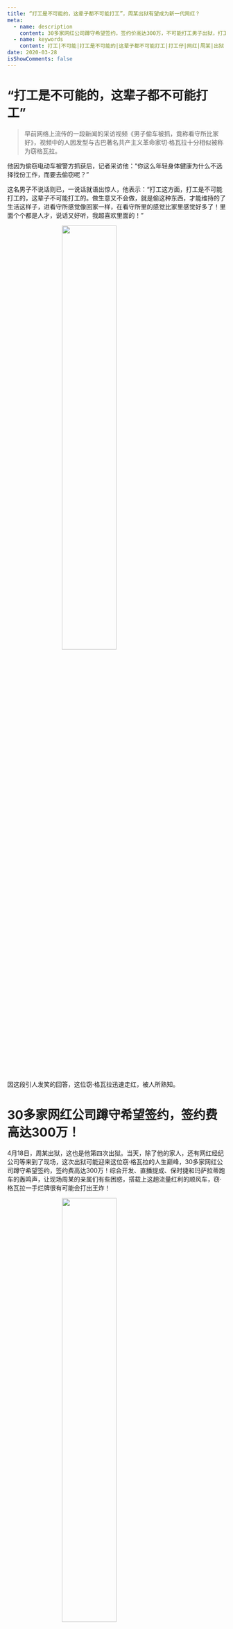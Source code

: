 ```yaml
---
title: “打工是不可能的，这辈子都不可能打工”，周某出狱有望成为新一代网红？
meta:
  - name: description
    content: 30多家网红公司蹲守希望签约，签约价高达300万，不可能打工男子出狱，打工是不可能的，这辈子都不可能打工。
  - name: keywords
    content: 打工|不可能|打工是不可能的|这辈子都不可能打工|打工仔|网红|周某|出狱
date: 2020-03-28
isShowComments: false
---
```


# “打工是不可能的，这辈子都不可能打工”

>早前网络上流传的一段新闻的采访视频《男子偷车被抓，竟称看守所比家好》，视频中的人因发型与古巴著名共产主义革命家切·格瓦拉十分相似被称为窃格瓦拉。

他因为偷窃电动车被警方抓获后，记者采访他：“你这么年轻身体健康为什么不选择找份工作，而要去偷窃呢？”<br/>

这名男子不说话则已，一说话就语出惊人，他表示：“打工这方面，打工是不可能打工的，这辈子不可能打工的。做生意又不会做，就是偷这种东西，才能维持的了生活这样子，进看守所感觉像回家一样，在看守所里的感觉比家里感觉好多了！里面个个都是人才，说话又好听，我超喜欢里面的！”<br/>

<img style="width:50%;margin:0 auto;display:block;" src="http://md.taojingling.cn/dagong0.jpeg" />

因这段引人发笑的回答，这位窃·格瓦拉迅速走红，被人所熟知。

# 30多家网红公司蹲守希望签约，签约费高达300万！

4月18日，周某出狱，这也是他第四次出狱。当天，除了他的家人，还有网红经纪公司等来到了现场，这次出狱可能迎来这位窃·格瓦拉的人生巅峰，30多家网红公司蹲守希望签约，签约费高达300万！综合开发、直播提成、保时捷和玛萨拉蒂跑车的轰鸣声，让现场周某的亲属们有些困惑，搭载上这趟流量红利的顺风车，窃·格瓦拉一手烂牌很有可能会打出王炸！

<img style="width:50%;margin:0 auto;display:block;" src="http://md.taojingling.cn/dagong3.png" />

# 家人

周某的一个兄长表示，目前为止已经有30多家类似的公司接触过他们家属，200万、300万的签约价都有人提过。其中一家公司强调，考虑到周某“不可能打工”，他们提出的是“合作”，“做直播，扭转他的思想，当做老板来做。”

对弟弟周某，这名兄长说，家里一共6个孩子，“弟弟只上到三年级，下半学期都没有上完。”不过，在他看来，弟弟是很有头脑的人。令他有些惋惜的是，弟弟走上社会后，“没有遇到好人引导他走上正途。”

<img style="width:50%;margin:0 auto;display:block;" src="http://md.taojingling.cn/dagong5.jpeg" />

# 千年难遇的人生剧本

现有众多上班族们引用此梗来调侃自己“搬砖”现状的一种梦想的状态，不上班行不行啊，当条咸鱼行不行啊，现实的情形却是打工时候不可能不打工的。

<img style="width:50%;margin:0 auto;display:block;" src="http://md.taojingling.cn/dagong2.jpg" />

而窃·格瓦拉却在四次入狱后实现了自己的人生翻盘，目前各大平台都流传着这位神人的传奇经历，未炒先红，这无疑为他的出道做好了铺垫，目前万事俱备只欠东风，这样的人生剧本，电视剧都不敢这么演啊~


# 如何解读不可能打工仔的名言呢？

::: danger

“打工是不可能打工的” —— 资本主义生产关系的渗透，使得雇佣关系中劳动者处于被剥削的地位，并且劳动者处境很差。

:::

::: danger

“做生意又不会做” —— 怎么可能会做生意呢，做生意需要资本和知识，即阶级阶层的固化，使得底层生产者想占有生产资料（自己做老板）已经很难了。“看守所比家里好多了” —— 社会保障体制落实的问题。

::: 

::: danger

“里面个个都是人才，说话又好听” —— 过失犯并不一定是我们所想象的堕落、邪恶、愚蠢的个体，不一定是缺陷的载体。

::: 

<img style="width:100%;margin:0 auto;display:block;" src="http://md.taojingling.cn/dagong1.jpg" />

正是因为他吐露除了中国千千万万打工仔的心声，窃·格瓦拉的名言才会引起大众的共鸣，不知出道后的他会以怎样的方式发展，让我们拭目以待……
